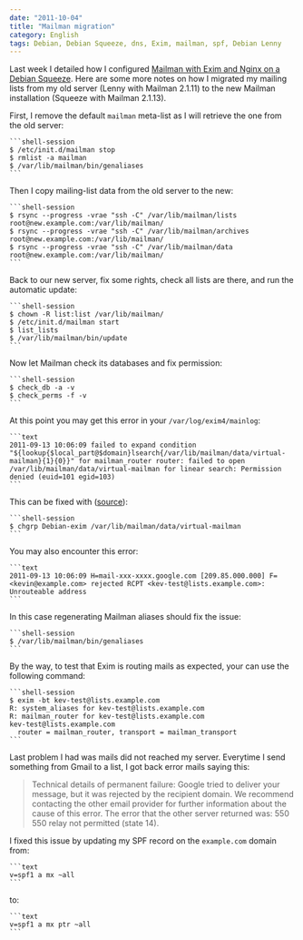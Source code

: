 ```yaml
---
date: "2011-10-04"
title: "Mailman migration"
category: English
tags: Debian, Debian Squeeze, dns, Exim, mailman, spf, Debian Lenny
---
```


Last week I detailed how I configured [Mailman with Exim and Nginx on a Debian Squeeze]({filename}/2011/setup-mailman-nginx-exim-debian-squeeze.md). Here are some more notes on how I migrated my mailing lists from my old server (Lenny with Mailman 2.1.11) to the new Mailman installation (Squeeze with Mailman 2.1.13).

First, I remove the default `mailman` meta-list as I will retrieve the one from the old server:

    ```shell-session
    $ /etc/init.d/mailman stop
    $ rmlist -a mailman
    $ /var/lib/mailman/bin/genaliases
    ```

Then I copy mailing-list data from the old server to the new:

    ```shell-session
    $ rsync --progress -vrae "ssh -C" /var/lib/mailman/lists    root@new.example.com:/var/lib/mailman/
    $ rsync --progress -vrae "ssh -C" /var/lib/mailman/archives root@new.example.com:/var/lib/mailman/
    $ rsync --progress -vrae "ssh -C" /var/lib/mailman/data     root@new.example.com:/var/lib/mailman/
    ```

Back to our new server, fix some rights, check all lists are there, and run the automatic update:

    ```shell-session
    $ chown -R list:list /var/lib/mailman/
    $ /etc/init.d/mailman start
    $ list_lists
    $ /var/lib/mailman/bin/update
    ```

Now let Mailman check its databases and fix permission:

    ```shell-session
    $ check_db -a -v
    $ check_perms -f -v
    ```

At this point you may get this error in your `/var/log/exim4/mainlog`:

    ```text
    2011-09-13 10:06:09 failed to expand condition "${lookup{$local_part@$domain}lsearch{/var/lib/mailman/data/virtual-mailman}{1}{0}}" for mailman_router router: failed to open /var/lib/mailman/data/virtual-mailman for linear search: Permission denied (euid=101 egid=103)
    ```

This can be fixed with ([source](https://bugs.launchpad.net/ubuntu/+source/mailman/+bug/728879)):

    ```shell-session
    $ chgrp Debian-exim /var/lib/mailman/data/virtual-mailman
    ```

You may also encounter this error:

    ```text
    2011-09-13 10:06:09 H=mail-xxx-xxxx.google.com [209.85.000.000] F=<kevin@example.com> rejected RCPT <kev-test@lists.example.com>: Unrouteable address
    ```

In this case regenerating Mailman aliases should fix the issue:

    ```shell-session
    $ /var/lib/mailman/bin/genaliases
    ```

By the way, to test that Exim is routing mails as expected, your can use the following command:

    ```shell-session
    $ exim -bt kev-test@lists.example.com
    R: system_aliases for kev-test@lists.example.com
    R: mailman_router for kev-test@lists.example.com
    kev-test@lists.example.com
      router = mailman_router, transport = mailman_transport
    ```

Last problem I had was mails did not reached my server. Everytime I send something from Gmail to a list, I got back error mails saying this:

> Technical details of permanent failure:
> Google tried to deliver your message, but it was rejected by the recipient domain. We recommend contacting the other email provider for further information about the cause of this error. The error that the other server returned was: 550 550 relay not permitted (state 14).

I fixed this issue by updating my SPF record on the `example.com` domain from:

    ```text
    v=spf1 a mx ~all
    ```

to:

    ```text
    v=spf1 a mx ptr ~all
    ```

